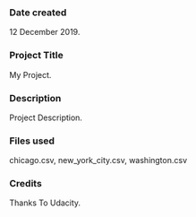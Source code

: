 ### Date created
12 December 2019.

### Project Title
My Project.

### Description
Project Description.

### Files used
chicago.csv, new_york_city.csv, washington.csv

### Credits
Thanks To Udacity.

